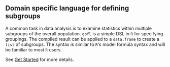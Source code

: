 Domain specific language for defining subgroups
-----------------------------------------------

A common task in data analysis is to examine statistics within multiple subgroups of the overall population. `gofl` is a simple DSL in `R` for specifying groupings. The compiled result can be applied to a `data.frame` to create a `list` of subgroups.  The syntax is similar to `R`'s model formula syntax and will be familiar to most `R` users. 

See [Get Started](articles/gofl.html) for more details.
